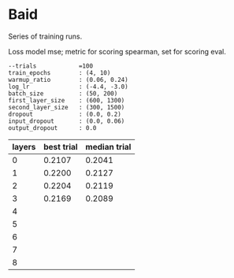 # Baid

Series of training runs.

Loss model mse; metric for scoring spearman, set for scoring eval.

```
--trials            =100
train_epochs        : (4, 10)
warmup_ratio        : (0.06, 0.24)
log_lr              : (-4.4, -3.0)
batch_size          : (50, 200)
first_layer_size    : (600, 1300)
second_layer_size   : (300, 1500)
dropout             : (0.0, 0.2)
input_dropout       : (0.0, 0.06)
output_dropout      : 0.0
```

|layers|best trial|median trial|
|-|-|-|
|0|0.2107|0.2041|
|1|0.2200|0.2127|
|2|0.2204|0.2119|
|3|0.2169|0.2089|
|4|||
|5|||
|6|||
|7|||
|8|||